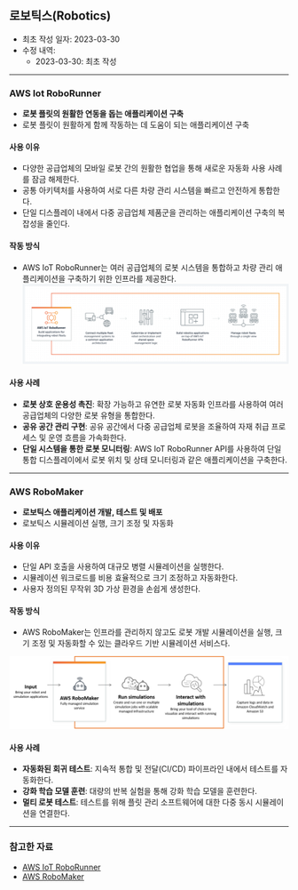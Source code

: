 ## 로보틱스(Robotics)

- 최초 작성 일자: 2023-03-30
- 수정 내역:
    - 2023-03-30: 최초 작성

---

### AWS Iot RoboRunner

- **로봇 플릿의 원활한 연동을 돕는 애플리케이션 구축**
- 로봇 플릿이 원활하게 함께 작동하는 데 도움이 되는 애플리케이션 구축

#### 사용 이유

- 다양한 공급업체의 모바일 로봇 간의 원활한 협업을 통해 새로운 자동화 사용 사례를 잠금 해제한다.
- 공통 아키텍처를 사용하여 서로 다른 차량 관리 시스템을 빠르고 안전하게 통합한다.
- 단일 디스플레이 내에서 다중 공급업체 제품군을 관리하는 애플리케이션 구축의 복잡성을 줄인다.

#### 작동 방식

- AWS IoT RoboRunner는 여러 공급업체의 로봇 시스템을 통합하고 차량 관리 애플리케이션을 구축하기 위한 인프라를 제공한다.
![](images/robotics_services/aws_iot_roborunner.png)

#### 사용 사례

- **로봇 상호 운용성 촉진**: 확장 가능하고 유연한 로봇 자동화 인프라를 사용하여 여러 공급업체의 다양한 로봇 유형을 통합한다.
- **공유 공간 관리 구현**: 공유 공간에서 다중 공급업체 로봇을 조율하여 자재 취급 프로세스 및 운영 흐름을 가속화한다.
- **단일 시스템을 통한 로봇 모니터링**: AWS IoT RoboRunner API를 사용하여 단일 통합 디스플레이에서 로봇 위치 및 상태 모니터링과 같은 애플리케이션을 구축한다.

---

### AWS RoboMaker

- **로보틱스 애플리케이션 개발, 테스트 및 배포**
- 로보틱스 시뮬레이션 실행, 크기 조정 및 자동화

#### 사용 이유

- 단일 API 호출을 사용하여 대규모 병렬 시뮬레이션을 실행한다.
- 시뮬레이션 워크로드를 비용 효율적으로 크기 조정하고 자동화한다.
- 사용자 정의된 무작위 3D 가상 환경을 손쉽게 생성한다.

#### 작동 방식

- AWS RoboMaker는 인프라를 관리하지 않고도 로봇 개발 시뮬레이션을 실행, 크기 조정 및 자동화할 수 있는 클라우드 기반 시뮬레이션 서비스다.

![](images/robotics_services/aws_robomaker.png)

#### 사용 사례

- **자동화된 회귀 테스트**: 지속적 통합 및 전달(CI/CD) 파이프라인 내에서 테스트를 자동화한다.
- **강화 학습 모델 훈련**: 대량의 반복 실험을 통해 강화 학습 모델을 훈련한다.
- **멀티 로봇 테스트**: 테스트를 위해 플릿 관리 소프트웨어에 대한 다중 동시 시뮬레이션을 연결한다.

---

### 참고한 자료

- [AWS IoT RoboRunner](https://aws.amazon.com/ko/roborunner/?nc2=h_ql_prod_ro_rr)
- [AWS RoboMaker](https://aws.amazon.com/ko/robomaker/?nc2=h_ql_prod_ro_rm)